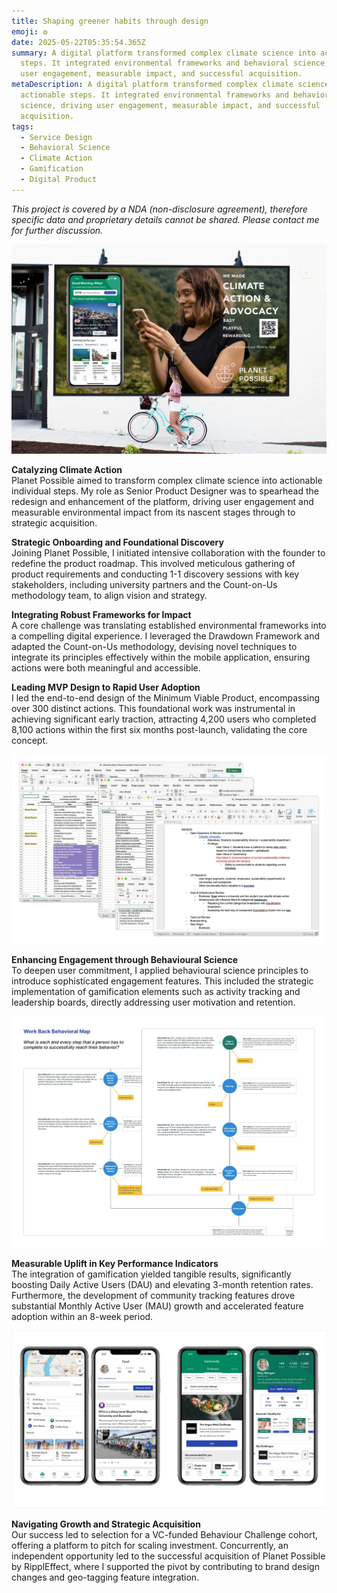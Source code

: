 ```yaml
---
title: Shaping greener habits through design
emoji: ❂
date: 2025-05-22T05:35:54.365Z
summary: A digital platform transformed complex climate science into actionable
  steps. It integrated environmental frameworks and behavioral science, driving
  user engagement, measurable impact, and successful acquisition.
metaDescription: A digital platform transformed complex climate science into
  actionable steps. It integrated environmental frameworks and behavioral
  science, driving user engagement, measurable impact, and successful
  acquisition.
tags:
  - Service Design
  - Behavioral Science
  - Climate Action
  - Gamification
  - Digital Product
---
```

*This project is covered by a NDA (non-disclosure agreement), therefore specific data and proprietary details cannot be shared. Please contact me for further discussion.*

![](/src/assets/img/free-outdoor-girl-watching-planet-possible-billboard.jpg)

**Catalyzing Climate Action**\
Planet Possible aimed to transform complex climate science into actionable individual steps. My role as Senior Product Designer was to spearhead the redesign and enhancement of the platform, driving user engagement and measurable environmental impact from its nascent stages through to strategic acquisition.

**Strategic Onboarding and Foundational Discovery**\
Joining Planet Possible, I initiated intensive collaboration with the founder to redefine the product roadmap. This involved meticulous gathering of product requirements and conducting 1-1 discovery sessions with key stakeholders, including university partners and the Count-on-Us methodology team, to align vision and strategy.

**Integrating Robust Frameworks for Impact**\
A core challenge was translating established environmental frameworks into a compelling digital experience. I leveraged the Drawdown Framework and adapted the Count-on-Us methodology, devising novel techniques to integrate its principles effectively within the mobile application, ensuring actions were both meaningful and accessible.

**Leading MVP Design to Rapid User Adoption**\
I led the end-to-end design of the Minimum Viable Product, encompassing over 300 distinct actions. This foundational work was instrumental in achieving significant early traction, attracting 4,200 users who completed 8,100 actions within the first six months post-launch, validating the core concept.

![](/src/assets/img/planet-possible-design-activities.jpg)

**Enhancing Engagement through Behavioural Science**\
To deepen user commitment, I applied behavioural science principles to introduce sophisticated engagement features. This included the strategic implementation of gamification elements such as activity tracking and leadership boards, directly addressing user motivation and retention.

![](/src/assets/img/planet-possible-behavioural-design-activities.jpg)

**Measurable Uplift in Key Performance Indicators**\
The integration of gamification yielded tangible results, significantly boosting Daily Active Users (DAU) and elevating 3-month retention rates. Furthermore, the development of community tracking features drove substantial Monthly Active User (MAU) growth and accelerated feature adoption within an 8-week period.

![](/src/assets/img/planet-possible-m-app-screens.jpg)

**Navigating Growth and Strategic Acquisition**\
Our success led to selection for a VC-funded Behaviour Challenge cohort, offering a platform to pitch for scaling investment. Concurrently, an independent opportunity led to the successful acquisition of Planet Possible by RipplEffect, where I supported the pivot by contributing to brand design changes and geo-tagging feature integration.